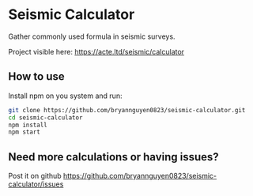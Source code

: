# Seismic Calculator

Gather commonly used formula in seismic surveys.

Project visible here: https://acte.ltd/seismic/calculator

## How to use

Install npm on you system and run:

```sh
git clone https://github.com/bryannguyen0823/seismic-calculator.git
cd seismic-calculator
npm install
npm start
```

## Need more calculations or having issues?

Post it on github https://github.com/bryannguyen0823/seismic-calculator/issues
